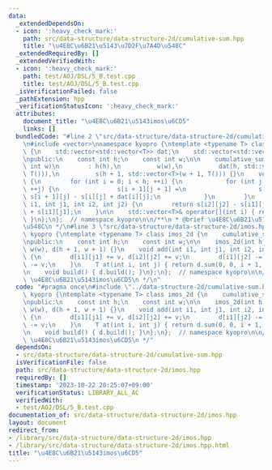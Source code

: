 ```yaml
---
data:
  _extendedDependsOn:
  - icon: ':heavy_check_mark:'
    path: src/data-structure/data-structure-2d/cumulative-sum.hpp
    title: "\u4E8C\u6B21\u5143\u7D2F\u7A4D\u548C"
  _extendedRequiredBy: []
  _extendedVerifiedWith:
  - icon: ':heavy_check_mark:'
    path: test/AOJ/DSL/5_B.test.cpp
    title: test/AOJ/DSL/5_B.test.cpp
  _isVerificationFailed: false
  _pathExtension: hpp
  _verificationStatusIcon: ':heavy_check_mark:'
  attributes:
    document_title: "\u4E8C\u6B21\u5143imos\u6CD5"
    links: []
  bundledCode: "#line 2 \"src/data-structure/data-structure-2d/cumulative-sum.hpp\"\
    \n#include <vector>\nnamespace kyopro {\ntemplate <typename T> class cumulative_sum_2d\
    \ {\n    std::vector<std::vector<T>> dat;\n    std::vector<std::vector<T>> s;\n\
    \npublic:\n    const int h;\n    const int w;\n\n    cumulative_sum_2d(int h,\
    \ int w)\n        : h(h),\n          w(w),\n          dat(h, std::vector<T>(w,\
    \ T())),\n          s(h + 1, std::vector<T>(w + 1, T())) {}\n    void build()\
    \ {\n        for (int i = 0; i < h; ++i) {\n            for (int j = 0; j < w;\
    \ ++j) {\n                s[i + 1][j + 1] =\n                    s[i][j + 1] +\
    \ s[i + 1][j] - s[i][j] + dat[i][j];\n            }\n        }\n    }\n    T sum(int\
    \ i1, int j1, int i2, int j2) {\n        return s[i2][j2] - s[i1][j2] - s[i2][j1]\
    \ + s[i1][j1];\n    }\n\n    std::vector<T>& operator[](int i) { return dat[i];\
    \ }\n};\n};  // namespace kyopro\n\n/**\n * @brief \u4E8C\u6B21\u5143\u7D2F\u7A4D\
    \u548C\n */\n#line 3 \"src/data-structure/data-structure-2d/imos.hpp\"\nnamespace\
    \ kyopro {\ntemplate <typename T> class imos_2d {\n    cumulative_sum_2d<T> d;\n\
    \npublic:\n    const int h;\n    const int w;\n\n    imos_2d(int h, int w) : h(h),\
    \ w(w), d(h + 1, w + 1) {}\n    void add(int i1, int j1, int i2, int j2, T v)\
    \ {\n        d[i1][j1] += v, d[i2][j2] += v;\n        d[i1][j2] -= v, d[i2][j1]\
    \ -= v;\n    }\n    T at(int i, int j) { return d.sum(0, 0, i + 1, j + 1); }\n\
    \n    void build() { d.build(); }\n};\n};  // namespace kyopro\n\n/**\n * @brief\
    \ \u4E8C\u6B21\u5143imos\u6CD5\n */\n"
  code: "#pragma once\n#include \"../data-structure-2d/cumulative-sum.hpp\"\nnamespace\
    \ kyopro {\ntemplate <typename T> class imos_2d {\n    cumulative_sum_2d<T> d;\n\
    \npublic:\n    const int h;\n    const int w;\n\n    imos_2d(int h, int w) : h(h),\
    \ w(w), d(h + 1, w + 1) {}\n    void add(int i1, int j1, int i2, int j2, T v)\
    \ {\n        d[i1][j1] += v, d[i2][j2] += v;\n        d[i1][j2] -= v, d[i2][j1]\
    \ -= v;\n    }\n    T at(int i, int j) { return d.sum(0, 0, i + 1, j + 1); }\n\
    \n    void build() { d.build(); }\n};\n};  // namespace kyopro\n\n/**\n * @brief\
    \ \u4E8C\u6B21\u5143imos\u6CD5\n */"
  dependsOn:
  - src/data-structure/data-structure-2d/cumulative-sum.hpp
  isVerificationFile: false
  path: src/data-structure/data-structure-2d/imos.hpp
  requiredBy: []
  timestamp: '2023-10-22 20:25:07+09:00'
  verificationStatus: LIBRARY_ALL_AC
  verifiedWith:
  - test/AOJ/DSL/5_B.test.cpp
documentation_of: src/data-structure/data-structure-2d/imos.hpp
layout: document
redirect_from:
- /library/src/data-structure/data-structure-2d/imos.hpp
- /library/src/data-structure/data-structure-2d/imos.hpp.html
title: "\u4E8C\u6B21\u5143imos\u6CD5"
---
```

